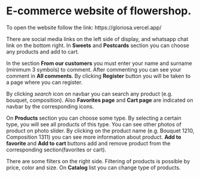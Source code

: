 <h1> E-commerce website of flowershop. </h1>
To open the website follow the link: https://gloriosa.vercel.app/

There are social media links on the left side of display, and whatsapp chat link on the bottom right.
In <b>Sweets</b> and <b>Postcards</b> section you can choose any products and add to cart.

In the section <b>From our customers</b> you must enter your name and surname (minimum 3 symbols) to comment. After commenting you can see your comment in <b>All comments</b>.
By clicking <b>Register</b> button you will be taken to a page where you can register.

By clicking <i>search</i> icon on navbar you can search any product (e.g. bouquet, composition).
Also <b>Favorites page</b> and <b>Cart page</b> are indicated on navbar by the corresponding icons.

On <b> Products </b> section you can choose some type.
By selecting a certain type, you will see all products of this type. You can see other photos of product on photo slider. By clicking on the product name (e.g. Bouquet 1210, Composition 1311) you can see more information about product. <b> Add to favorite </b> and <b> Add to cart </b> buttons add and remove product from the corresponding section(favorites or cart).

There are some filters on the right side. Filtering of products is possible by price, color and size.
On <b> Catalog </b> list you can change type of products.
